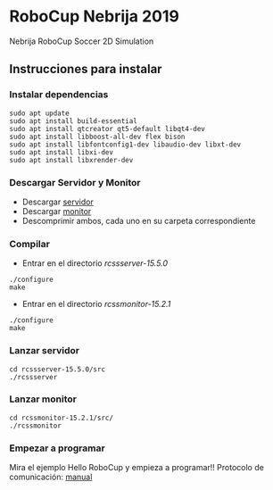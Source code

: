 # RoboCup Nebrija 2019

Nebrija RoboCup Soccer 2D Simulation

## Instrucciones para instalar

### Instalar dependencias

```
sudo apt update
sudo apt install build-essential
sudo apt install qtcreator qt5-default libqt4-dev
sudo apt install libboost-all-dev flex bison
sudo apt install libfontconfig1-dev libaudio-dev libxt-dev
sudo apt install libxi-dev
sudo apt install libxrender-dev
```

### Descargar Servidor y Monitor

  - Descargar [servidor](https://github.com/Nebrija-Programacion/RoboCup/blob/master/downloads/rcssserver-15.5.0.tar.gz)
  - Descargar [monitor](https://github.com/Nebrija-Programacion/RoboCup/blob/master/downloads/rcssmonitor-15.2.1.tar.gz)
  - Descomprimir ambos, cada uno en su carpeta correspondiente
  
### Compilar

  - Entrar en el directorio _rcssserver-15.5.0_

```
./configure
make
```

  - Entrar en el directorio _rcssmonitor-15.2.1_

```
./configure
make
```

### Lanzar servidor

```
cd rcssserver-15.5.0/src
./rcssserver
```

### Lanzar monitor
```
cd rcssmonitor-15.2.1/src/
./rcssmonitor
```

### Empezar a programar

Mira el ejemplo Hello RoboCup y empieza a programar!!
Protocolo de comunicación: [manual](https://rcsoccersim.github.io/manual/soccerserver.html)
